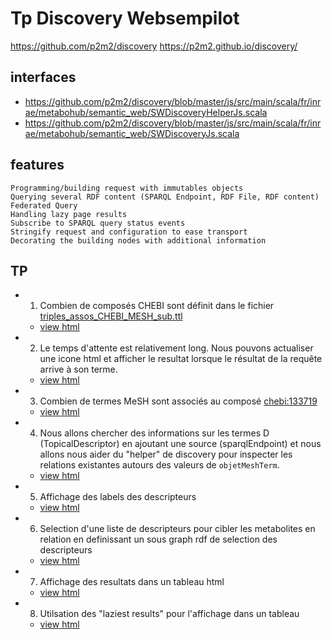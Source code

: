 # Tp Discovery Websempilot

https://github.com/p2m2/discovery
https://p2m2.github.io/discovery/

## interfaces

 - https://github.com/p2m2/discovery/blob/master/js/src/main/scala/fr/inrae/metabohub/semantic_web/SWDiscoveryHelperJs.scala
 - https://github.com/p2m2/discovery/blob/master/js/src/main/scala/fr/inrae/metabohub/semantic_web/SWDiscoveryJs.scala

## features

    Programming/building request with immutables objects
    Querying several RDF content (SPARQL Endpoint, RDF File, RDF content)
    Federated Query
    Handling lazy page results
    Subscribe to SPARQL query status events
    Stringify request and configuration to ease transport
    Decorating the building nodes with additional information

## TP 

- 1) Combien de composés CHEBI sont définit dans le fichier [triples_assos_CHEBI_MESH_sub.ttl](https://raw.githubusercontent.com/p2m2/tp-discovery-websempilot/main/rdf/triples_assos_CHEBI_MESH_sub.ttl)

    - [view html](./exo1_inspect_rdf/count_1a.html)

- 2) Le temps d'attente est relativement long. Nous pouvons actualiser une icone html et afficher le resultat lorsque le résultat de la requête arrive à son terme.
    
    - [view html](./exo1_inspect_rdf/count_1b.html)

- 3) Combien de termes MeSH sont associés au composé [chebi:133719](http://purl.obolibrary.org/obo/CHEBI_133719)
    
    - [view html](./exo1_inspect_rdf/count_2.html)

- 4) Nous allons chercher des informations sur les termes D (TopicalDescriptor) en ajoutant une source (sparqlEndpoint) et nous allons nous aider du "helper" de discovery pour inspecter les relations existantes autours des valeurs de `objetMeshTerm`.
    
    - [view html](./exo1_inspect_rdf/count_3.html)

- 5) Affichage des labels des descripteurs
    
    - [view html](./exo2_html_view/view_1.html)

- 6) Selection d'une liste de descripteurs pour cibler les metabolites en relation en definissant un sous graph rdf de selection des descripteurs
    
    - [view html](./exo2_html_view/view_2.html)

- 7) Affichage des resultats dans un tableau html 

    - [view html](./exo2_html_view/view_3.html)

- 8) Utilsation des "laziest results" pour l'affichage dans un tableau 

    - [view html](./exo2_html_view/view_4.html)